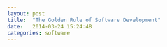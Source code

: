 ```yaml
---
layout: post
title:  "The Golden Rule of Software Development"
date:   2014-03-24 15:24:48
categories: software
---
```


